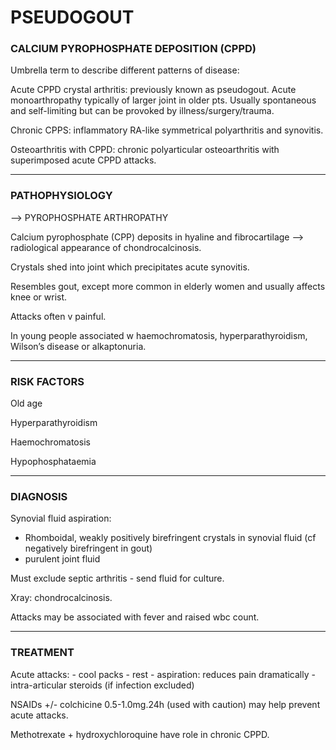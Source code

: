 # PSEUDOGOUT

### CALCIUM PYROPHOSPHATE DEPOSITION (CPPD)

Umbrella term to describe different patterns of disease:

Acute CPPD crystal arthritis: previously known as pseudogout. Acute monoarthropathy typically of larger joint in older pts. Usually spontaneous and self-limiting but can be provoked by illness/surgery/trauma.

Chronic CPPS: inflammatory RA-like symmetrical polyarthritis and synovitis.

Osteoarthritis with CPPD: chronic polyarticular osteoarthritis with superimposed acute CPPD attacks.


____________________

### PATHOPHYSIOLOGY

—> PYROPHOSPHATE ARTHROPATHY

Calcium pyrophosphate (CPP) deposits in hyaline and fibrocartilage —> radiological appearance of chondrocalcinosis.

Crystals shed into joint which precipitates acute synovitis.

Resembles gout, except more common in elderly women and usually affects knee or wrist.

Attacks often v painful.

In young people associated w haemochromatosis, hyperparathyroidism, Wilson’s disease or alkaptonuria.


____________________

### RISK FACTORS

Old age

Hyperparathyroidism

Haemochromatosis

Hypophosphataemia


____________________

### DIAGNOSIS

Synovial fluid aspiration:

- Rhomboidal, weakly positively birefringent crystals in synovial fluid (cf negatively birefringent in gout)
- purulent joint fluid

Must exclude septic arthritis - send fluid for culture.

Xray: chondrocalcinosis.

Attacks may be associated with fever and raised wbc count.

____________________

### TREATMENT

Acute attacks:
	- cool packs
	- rest
	- aspiration: reduces pain dramatically
	- intra-articular steroids (if infection excluded)

NSAIDs +/- colchicine 0.5-1.0mg.24h (used with caution) may help prevent acute attacks.

Methotrexate + hydroxychloroquine have role in chronic CPPD.

